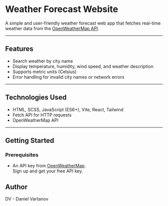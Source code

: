 # Weather Forecast Website

A simple and user-friendly weather forecast web app that fetches real-time weather data from the [OpenWeatherMap API](https://openweathermap.org/api).

---

## Features

- Search weather by city name
- Display temperature, humidity, wind speed, and weather description
- Supports metric units (Celsius)
- Error handling for invalid city names or network errors

---

## Technologies Used

- HTML, SCSS, JavaScript (ES6+), Vite, React, Tailwind
- Fetch API for HTTP requests
- OpenWeatherMap API

---

## Getting Started

### Prerequisites

- An API key from [OpenWeatherMap](https://openweathermap.org/api).  
  Sign up and get your free API key.


## Author
DV - Daniel Vartanov
